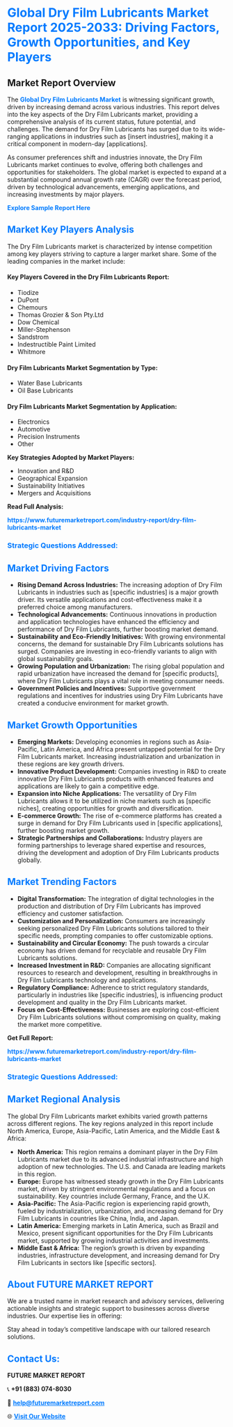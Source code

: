 <h1 style="color: #007BFF;">Global Dry Film Lubricants Market Report 2025-2033: Driving Factors, Growth Opportunities, and Key Players</h1>

<section id="overview">
<h2>Market Report Overview</h2>
<p>The <a href="https://www.futuremarketreport.com/industry-report/dry-film-lubricants-market" style="color: #007BFF; text-decoration: none;"><strong>Global Dry Film Lubricants Market</strong></a> is witnessing significant growth, driven by increasing demand across various industries. This report delves into the key aspects of the Dry Film Lubricants market, providing a comprehensive analysis of its current status, future potential, and challenges. The demand for Dry Film Lubricants has surged due to its wide-ranging applications in industries such as [insert industries], making it a critical component in modern-day [applications].</p>
<p>As consumer preferences shift and industries innovate, the Dry Film Lubricants market continues to evolve, offering both challenges and opportunities for stakeholders. The global market is expected to expand at a substantial compound annual growth rate (CAGR) over the forecast period, driven by technological advancements, emerging applications, and increasing investments by major players.</p>
</section>

<section id="overview">
<p><a href="https://www.futuremarketreport.com/request-sample/reportId=87656" style="color: #007BFF; text-decoration: none;"><strong>Explore Sample Report Here</strong></a></p>
</section>

<section id="key-players">
<h2 style="color: #007BFF;">Market Key Players Analysis</h2>
<p>The Dry Film Lubricants market is characterized by intense competition among key players striving to capture a larger market share. Some of the leading companies in the market include:</p>
<h4>Key Players Covered in the Dry Film Lubricants Report:</h4>
<ul><li>Tiodize</li><li>DuPont</li><li>Chemours</li><li>Thomas Grozier &amp; Son Pty.Ltd</li><li>Dow Chemical</li><li>Miller-Stephenson</li><li>Sandstrom</li><li>Indestructible Paint Limited</li><li>Whitmore</li></ul>
<h4>Dry Film Lubricants Market Segmentation by Type:</h4>
<ul><li>Water Base Lubricants</li><li>Oil Base Lubricants</li></ul>

<h4>Dry Film Lubricants Market Segmentation by Application:</h4>
<ul><li>Electronics</li><li>Automotive</li><li>Precision Instruments</li><li>Other</li></ul>
<p><strong>Key Strategies Adopted by Market Players:</strong></p>
<ul>
<li>Innovation and R&D</li>
<li>Geographical Expansion</li>
<li>Sustainability Initiatives</li>
<li>Mergers and Acquisitions</li>
</ul>
</section>

<section>
<p><strong>Read Full Analysis: </strong></p><a href="https://www.futuremarketreport.com/industry-report/dry-film-lubricants-market" style="color: #007BFF; text-decoration: none;"><strong>https://www.futuremarketreport.com/industry-report/dry-film-lubricants-market</strong></a>
<h3 style="color: #007BFF;">Strategic Questions Addressed:</h3>
</section>

<section id="driving-factors">
<h2 style="color: #007BFF;">Market Driving Factors</h2>
<ul>
<li><strong>Rising Demand Across Industries:</strong> The increasing adoption of Dry Film Lubricants in industries such as [specific industries] is a major growth driver. Its versatile applications and cost-effectiveness make it a preferred choice among manufacturers.</li>
<li><strong>Technological Advancements:</strong> Continuous innovations in production and application technologies have enhanced the efficiency and performance of Dry Film Lubricants, further boosting market demand.</li>
<li><strong>Sustainability and Eco-Friendly Initiatives:</strong> With growing environmental concerns, the demand for sustainable Dry Film Lubricants solutions has surged. Companies are investing in eco-friendly variants to align with global sustainability goals.</li>
<li><strong>Growing Population and Urbanization:</strong> The rising global population and rapid urbanization have increased the demand for [specific products], where Dry Film Lubricants plays a vital role in meeting consumer needs.</li>
<li><strong>Government Policies and Incentives:</strong> Supportive government regulations and incentives for industries using Dry Film Lubricants have created a conducive environment for market growth.</li>
</ul>
</section>

<section id="growth-opportunities">
<h2 style="color: #007BFF;">Market Growth Opportunities</h2>
<ul>
<li><strong>Emerging Markets:</strong> Developing economies in regions such as Asia-Pacific, Latin America, and Africa present untapped potential for the Dry Film Lubricants market. Increasing industrialization and urbanization in these regions are key growth drivers.</li>
<li><strong>Innovative Product Development:</strong> Companies investing in R&D to create innovative Dry Film Lubricants products with enhanced features and applications are likely to gain a competitive edge.</li>
<li><strong>Expansion into Niche Applications:</strong> The versatility of Dry Film Lubricants allows it to be utilized in niche markets such as [specific niches], creating opportunities for growth and diversification.</li>
<li><strong>E-commerce Growth:</strong> The rise of e-commerce platforms has created a surge in demand for Dry Film Lubricants used in [specific applications], further boosting market growth.</li>
<li><strong>Strategic Partnerships and Collaborations:</strong> Industry players are forming partnerships to leverage shared expertise and resources, driving the development and adoption of Dry Film Lubricants products globally.</li>
</ul>
</section>

<section id="trending-factors">
<h2 style="color: #007BFF;">Market Trending Factors</h2>
<ul>
<li><strong>Digital Transformation:</strong> The integration of digital technologies in the production and distribution of Dry Film Lubricants has improved efficiency and customer satisfaction.</li>
<li><strong>Customization and Personalization:</strong> Consumers are increasingly seeking personalized Dry Film Lubricants solutions tailored to their specific needs, prompting companies to offer customizable options.</li>
<li><strong>Sustainability and Circular Economy:</strong> The push towards a circular economy has driven demand for recyclable and reusable Dry Film Lubricants solutions.</li>
<li><strong>Increased Investment in R&D:</strong> Companies are allocating significant resources to research and development, resulting in breakthroughs in Dry Film Lubricants technology and applications.</li>
<li><strong>Regulatory Compliance:</strong> Adherence to strict regulatory standards, particularly in industries like [specific industries], is influencing product development and quality in the Dry Film Lubricants market.</li>
<li><strong>Focus on Cost-Effectiveness:</strong> Businesses are exploring cost-efficient Dry Film Lubricants solutions without compromising on quality, making the market more competitive.</li>
</ul>
</section>

<section>
<p><strong>Get Full Report: </strong></p><a href="https://www.futuremarketreport.com/industry-report/dry-film-lubricants-market" style="color: #007BFF; text-decoration: none;"><strong>https://www.futuremarketreport.com/industry-report/dry-film-lubricants-market</strong></a>
<h3 style="color: #007BFF;">Strategic Questions Addressed:</h3>
</section>


<section id="regional-analysis">
<h2 style="color: #007BFF;">Market Regional Analysis</h2>
<p>The global Dry Film Lubricants market exhibits varied growth patterns across different regions. The key regions analyzed in this report include North America, Europe, Asia-Pacific, Latin America, and the Middle East & Africa:</p>
<ul>
<li><strong>North America:</strong> This region remains a dominant player in the Dry Film Lubricants market due to its advanced industrial infrastructure and high adoption of new technologies. The U.S. and Canada are leading markets in this region.</li>
<li><strong>Europe:</strong> Europe has witnessed steady growth in the Dry Film Lubricants market, driven by stringent environmental regulations and a focus on sustainability. Key countries include Germany, France, and the U.K.</li>
<li><strong>Asia-Pacific:</strong> The Asia-Pacific region is experiencing rapid growth, fueled by industrialization, urbanization, and increasing demand for Dry Film Lubricants in countries like China, India, and Japan.</li>
<li><strong>Latin America:</strong> Emerging markets in Latin America, such as Brazil and Mexico, present significant opportunities for the Dry Film Lubricants market, supported by growing industrial activities and investments.</li>
<li><strong>Middle East & Africa:</strong> The region’s growth is driven by expanding industries, infrastructure development, and increasing demand for Dry Film Lubricants in sectors like [specific sectors].</li>
</ul>
</section>

<footer>
<h2 style="color: #007BFF;">About FUTURE MARKET REPORT</h2>
<p>We are a trusted name in market research and advisory services, delivering actionable insights and strategic support to businesses across diverse industries. Our expertise lies in offering:</p>

<p>Stay ahead in today’s competitive landscape with our tailored research solutions.</p>

<h2 style="color: #007BFF;">Contact Us:</h2>
<p><strong>FUTURE MARKET REPORT</strong></p>
<p>📞 <strong>+91 (883) 074-8030</strong></p>
<p>📧 <strong><a href="mailto:help@futuremarketreport.com" style="color: #007BFF;">help@futuremarketreport.com</a></strong></p>
<p>🌐 <strong><a href="https://www.futuremarketreport.com/" style="color: #007BFF;">Visit Our Website</a></strong></p>
</footer>